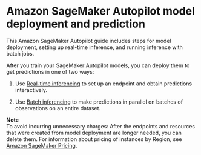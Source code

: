# Amazon SageMaker Autopilot model deployment and prediction<a name="autopilot-deploy-models"></a>

This Amazon SageMaker Autopilot guide includes steps for model deployment, setting up real\-time inference, and running inference with batch jobs\. 

After you train your SageMaker Autopilot models, you can deploy them to get predictions in one of two ways:

1. Use [Real\-time inferencing](autopilot-deploy-models-realtime.md) to set up an endpoint and obtain predictions interactively\.

1. Use [Batch inferencing](autopilot-deploy-models-batch.md) to make predictions in parallel on batches of observations on an entire dataset\.

**Note**  
To avoid incurring unnecessary charges: After the endpoints and resources that were created from model deployment are longer needed, you can delete them\. For information about pricing of instances by Region, see [Amazon SageMaker Pricing](http://aws.amazon.com/sagemaker/pricing/)\.